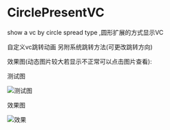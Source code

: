 # CirclePresentVC
show a vc by circle spread type ,圆形扩展的方式显示VC

自定义vc跳转动画 另附系统跳转方法(可更改跳转方向)

效果图(动态图片较大若显示不正常可以点击图片查看):

测试图

![测试图](https://github.com/imkakaxi/CirclePresentVC/tree/master/image/testpng.png)

效果图

![效果](https://github.com/imkakaxi/CirclePresentVC/tree/master/image/Untitled.gif)

